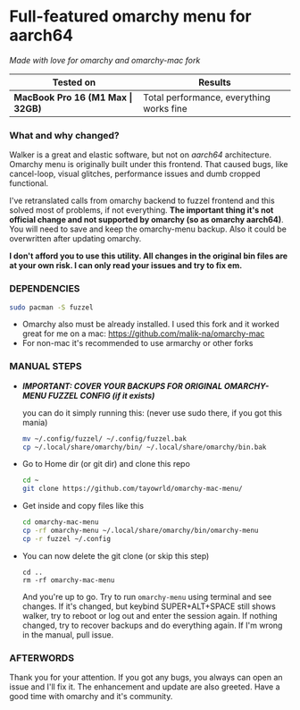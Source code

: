 # Full-featured omarchy menu for aarch64

*Made with love for omarchy and omarchy-mac fork*

| Tested on                           | Results                                  |
| ----------------------------------- | ---------------------------------------- |
| **MacBook Pro 16 (M1 Max \| 32GB)** | Total performance, everything works fine |

### What and why changed?

Walker is a great and elastic software, but not on *aarch64* architecture. Omarchy menu is originally built under this frontend. That caused bugs, like cancel-loop, visual glitches, performance issues and dumb cropped functional.

I've retranslated calls from omarchy backend to fuzzel frontend and this solved most of problems, if not everything. **The important thing it's not official change and not supported by omarchy (so as omarchy aarch64)**. You will need to save and keep the omarchy-menu backup. Also it could be overwritten after updating omarchy.

**I don't afford you to use this utility. All changes in the original bin files are at your own risk. I can only read your issues and try to fix em.**

### DEPENDENCIES

```bash
sudo pacman -S fuzzel

```

- Omarchy also must be already installed. I used this fork and it worked great for me on a mac: https://github.com/malik-na/omarchy-mac
- For non-mac it's recommended to use armarchy or other forks

### MANUAL STEPS

- ***IMPORTANT: COVER YOUR BACKUPS FOR ORIGINAL OMARCHY-MENU FUZZEL CONFIG (if it exists)***

  you can do it simply running this: (never use sudo there, if you got this mania)

  ```bash
  mv ~/.config/fuzzel/ ~/.config/fuzzel.bak
  cp ~/.local/share/omarchy/bin/ ~/.local/share/omarchy/bin.bak
  ```

- Go to Home dir (or git dir) and clone this repo

  ```bash
  cd ~
  git clone https://github.com/tayowrld/omarchy-mac-menu/
  ```

- Get inside and copy files like this

  ```bash
  cd omarchy-mac-menu
  cp -rf omarchy-menu ~/.local/share/omarchy/bin/omarchy-menu
  cp -r fuzzel ~/.config
  ```

- You can now delete the git clone (or skip this step)

  ```
  cd ..
  rm -rf omarchy-mac-menu
  ```

  And you're up to go. Try to run ```omarchy-menu``` using terminal and see changes. If it's changed, but keybind SUPER+ALT+SPACE still shows walker, try to reboot or log out and enter the session again. If nothing changed, try to recover backups and do everything again. If I'm wrong in the manual, pull issue.

### AFTERWORDS

Thank you for your attention. If you got any bugs, you always can open an issue and I'll fix it. The enhancement and update are also greeted. Have a good time with omarchy and it's community.
